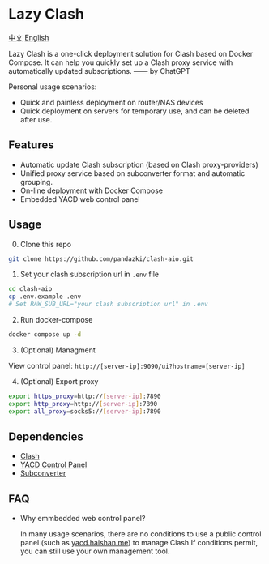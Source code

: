 # Lazy Clash

[中文](README-zh.md) [English](README.md)

Lazy Clash is a one-click deployment solution for Clash based on Docker Compose. It can help you quickly set up a Clash proxy service with automatically updated subscriptions. —— by ChatGPT

Personal usage scenarios:

- Quick and painless deployment on router/NAS devices
- Quick deployment on servers for temporary use, and can be deleted after use.

## Features

- Automatic update Clash subscription (based on Clash proxy-providers)
- Unified proxy service based on subconverter format and automatic grouping.
- On-line deployment with Docker Compose
- Embedded YACD web control panel

## Usage
0. Clone this repo

```bash
git clone https://github.com/pandazki/clash-aio.git
```

1. Set your clash subscription url in `.env` file

```bash
cd clash-aio
cp .env.example .env
# Set RAW_SUB_URL="your clash subscription url" in .env
```

2. Run docker-compose

```bash
docker compose up -d
```

3. (Optional) Managment

View control panel: `http://[server-ip]:9090/ui?hostname=[server-ip]`

4. (Optional) Export proxy

```bash
export https_proxy=http://[server-ip]:7890
export http_proxy=http://[server-ip]:7890
export all_proxy=socks5://[server-ip]:7890
```

## Dependencies

- [Clash](https://github.com/Dreamacro/clash)
- [YACD Control Panel](https://github.com/haishanh/yacd)
- [Subconverter](https://github.com/tindy2013/subconverter)

## FAQ

- Why emmbedded web control panel?

  In many usage scenarios, there are no conditions to use a public control panel (such as [yacd.haishan.me](http://yacd.haishan.me/)) to manage Clash.If conditions permit, you can still use your own management tool.
